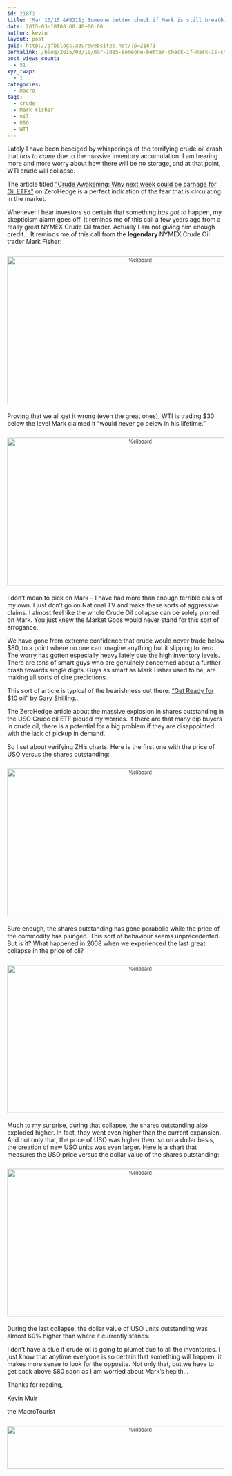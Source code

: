 ```yaml
---
id: 21871
title: 'Mar 10/15 &#8211; Someone better check if Mark is still breathing'
date: 2015-03-10T08:00:40+00:00
author: kevin
layout: post
guid: http://gfbblogs.azurewebsites.net/?p=21871
permalink: /blog/2015/03/10/mar-1015-someone-better-check-if-mark-is-still-breathing/
post_views_count:
  - 51
xyz_twap:
  - 1
categories:
  - macro
tags:
  - crude
  - Mark Fisher
  - oil
  - USO
  - WTI
---
```

Lately I have been beseiged by whisperings of the terrifying crude oil crash that _has to come_ due to the massive inventory accumulation. I am hearing more and more worry about how there will be no storage, and at that point, WTI crude will collapse.

The article titled [“Crude Awakening: Why next week could be carnage for Oil ETFs”](http://www.zerohedge.com/news/2015-03-06/crude-awakening-why-next-week-could-be-carnage-oil-etfs) on ZeroHedge is a perfect indication of the fear that is circulating in the market.

Whenever I hear investors so certain that something _has got to_ happen, my skepticism alarm goes off. It reminds me of this call a few years ago from a really great NYMEX Crude Oil trader. Actually I am not giving him enough credit… It reminds me of this call from the **legendary** NYMEX Crude Oil trader Mark Fisher:

<div style="width: image width px; font-size: 80%; text-align: center;">
  <a href="http://themacrotourist.com/pictures/Azure/FisherMar0715.png"><img class="size-full wp-image-14271" style="padding-top: 1.0em; padding-bottom: 0.5em;" src="http://themacrotourist.com/pictures/Azure/FisherMar0715.png" alt="%cliboard" width="600" height="342" /></a>
</div>

Proving that we all get it wrong (even the great ones), WTI is trading $30 below the level Mark claimed it “would never go below in his lifetime.”

<div style="width: image width px; font-size: 80%; text-align: center;">
  <a href="http://themacrotourist.com/pictures/Azure/CLMar0715.png"><img class="size-full wp-image-14271" style="padding-top: 1.0em; padding-bottom: 0.5em;" src="http://themacrotourist.com/pictures/Azure/CLMar0715.png" alt="%cliboard" width="600" height="342" /></a>
</div>

I don’t mean to pick on Mark &#8211; I have had more than enough terrible calls of my own. I just don’t go on National TV and make these sorts of aggressive claims. I almost feel like the whole Crude Oil collapse can be solely pinned on Mark. You just knew the Market Gods would never stand for this sort of arrogance.

We have gone from extreme confidence that crude would never trade below $80, to a point where no one can imagine anything but it slipping to zero. The worry has gotten especially heavy lately due the high inventory levels. There are tons of smart guys who are genuinely concerned about a further crash towards single digits. Guys as smart as Mark Fisher used to be, are making all sorts of dire predictions.

This sort of article is typical of the bearishness out there: [“Get Ready for $10 oil” by Gary Shilling.](http://www.bloombergview.com/articles/2015-02-16/oil-prices-likely-to-fall-as-supplies-rise-demand-falls).

The ZeroHedge article about the massive explosion in shares outstanding in the USO Crude oil ETF piqued my worries. If there are that many dip buyers in crude oil, there is a potential for a big problem if they are disappointed with the lack of pickup in demand.

So I set about verifying ZH’s charts. Here is the first one with the price of USO versus the shares outstanding:

<div style="width: image width px; font-size: 80%; text-align: center;">
  <a href="http://themacrotourist.com/pictures/Azure/USOvsSTMar0715.png"><img class="size-full wp-image-14271" style="padding-top: 1.0em; padding-bottom: 0.5em;" src="http://themacrotourist.com/pictures/Azure/USOvsSTMar0715.png" alt="%cliboard" width="600" height="342" /></a>
</div>

Sure enough, the shares outstanding has gone parabolic while the price of the commodity has plunged. This sort of behaviour seems unprecedented. But is it? What happened in 2008 when we experienced the last great collapse in the price of oil?

<div style="width: image width px; font-size: 80%; text-align: center;">
  <a href="http://themacrotourist.com/pictures/Azure/USOvsMar0715.png"><img class="size-full wp-image-14271" style="padding-top: 1.0em; padding-bottom: 0.5em;" src="http://themacrotourist.com/pictures/Azure/USOvsMar0715.png" alt="%cliboard" width="600" height="342" /></a>
</div>

Much to my surprise, during that collapse, the shares outstanding also exploded higher. In fact, they went even higher than the current expansion. And not only that, the price of USO was higher then, so on a dollar basis, the creation of new USO units was even larger. Here is a chart that measures the USO price versus the dollar value of the shares outstanding:

<div style="width: image width px; font-size: 80%; text-align: center;">
  <a href="http://themacrotourist.com/pictures/Azure/USO$vsMar0715.png"><img class="size-full wp-image-14271" style="padding-top: 1.0em; padding-bottom: 0.5em;" src="http://themacrotourist.com/pictures/Azure/USO$vsMar0715.png" alt="%cliboard" width="600" height="342" /></a>
</div>

During the last collapse, the dollar value of USO units outstanding was almost 60% higher than where it currently stands.

I don’t have a clue if crude oil is going to plumet due to all the inventories. I just know that anytime everyone is so certain that something will happen, it makes more sense to look for the opposite. Not only that, but we have to get back above $80 soon as I am worried about Mark’s health…

Thanks for reading,
  
Kevin Muir
  
the MacroTourist

<div style="width: image width px; font-size: 80%; text-align: center;">
  <a href="http://themacrotourist.com/pictures/Azure/MTWood"><img class="size-full wp-image-14271" style="padding-top: 1.0em; padding-bottom: 0.5em;" src="http://themacrotourist.com/pictures/Azure/MTWood" alt="%cliboard" width="600" height="100" /></a>
</div>